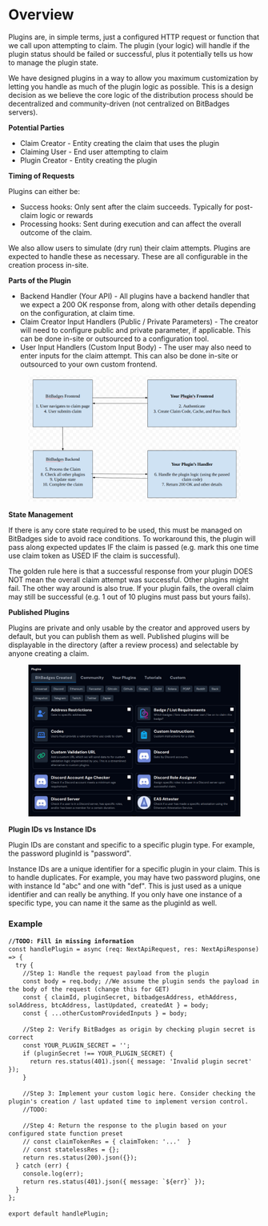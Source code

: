 # Overview

Plugins are, in simple terms, just a configured HTTP request or function that we call upon attempting to claim. The plugin (your logic) will handle if the plugin status should be failed or successful, plus it potentially tells us how to manage the plugin state.

We have designed plugins in a way to allow you maximum customization by letting you handle as much of the plugin logic as possible. This is a design decision as we believe the core logic of the distribution process should be decentralized and community-driven (not centralized on BitBadges servers).

**Potential Parties**

* Claim Creator - Entity creating the claim that uses the plugin
* Claiming User - End user attempting to claim
* Plugin Creator - Entity creating the plugin

**Timing of Requests**

Plugins can either be:

* Success hooks: Only sent after the claim succeeds. Typically for post-claim logic or rewards
* Processing hooks: Sent during execution and can affect the overall outcome of the claim.

We also allow users to simulate (dry run) their claim attempts. Plugins are expected to handle these as necessary. These are all configurable in the creation process in-site.

**Parts of the Plugin**

* Backend Handler (Your API) - All plugins have a backend handler that we expect a 200 OK response from, along with other details depending on the configuration, at claim time.
* Claim Creator Input Handlers (Public / Private Parameters) - The creator will need to configure public and private parameter, if applicable. This can be done in-site or outsourced to a configuration tool.
* User Input Handlers (Custom Input Body) - The user may also need to enter inputs for the claim attempt. This can also be done in-site or outsourced to your own custom frontend.

<figure><img src="../../../.gitbook/assets/image (5) (1) (1) (1) (1).png" alt=""><figcaption></figcaption></figure>

**State Management**

If there is any core state required to be used, this must be managed on BitBadges side to avoid race conditions. To workaround this, the plugin will pass along expected updates IF the claim is passed (e.g. mark this one time use claim token as USED IF the claim is successful).

The golden rule here is that a successful response from your plugin DOES NOT mean the overall claim attempt was successful. Other plugins might fail. The other way around is also true. If your plugin fails, the overall claim may still be successful (e.g. 1 out of 10 plugins must pass but yours fails).

**Published Plugins**

Plugins are private and only usable by the creator and approved users by default, but you can publish them as well. Published plugins will be displayable in the directory (after a review process) and selectable by anyone creating a claim.

<figure><img src="../../../.gitbook/assets/image (1) (1) (1) (1) (1) (1) (1) (1) (1) (1) (1) (1) (1) (1) (1) (1) (1) (1).png" alt=""><figcaption></figcaption></figure>

**Plugin IDs vs Instance IDs**

Plugin IDs are constant and specific to a specific plugin type. For example, the password pluginId is "password".

Instance IDs are a unique identifier for a specific plugin in your claim. This is to handle duplicates. For example, you may have two password plugins, one with instance Id "abc" and one with "def". This is just used as a unique identifier and can really be anything. If you only have one instance of a specific type, you can name it the same as the pluginId as well.

### Example

<pre class="language-typescript"><code class="lang-typescript"><strong>//TODO: Fill in missing information
</strong>const handlePlugin = async (req: NextApiRequest, res: NextApiResponse) => {
  try {
    //Step 1: Handle the request payload from the plugin
    const body = req.body; //We assume the plugin sends the payload in the body of the request (change this for GET)
    const { claimId, pluginSecret, bitbadgesAddress, ethAddress, solAddress, btcAddress, lastUpdated, createdAt } = body;
    const { ...otherCustomProvidedInputs } = body;

    //Step 2: Verify BitBadges as origin by checking plugin secret is correct
    const YOUR_PLUGIN_SECRET = '';
    if (pluginSecret !== YOUR_PLUGIN_SECRET) {
      return res.status(401).json({ message: 'Invalid plugin secret' });
    }

    //Step 3: Implement your custom logic here. Consider checking the plugin's creation / last updated time to implement version control.
    //TODO: 

    //Step 4: Return the response to the plugin based on your configured state function preset
    // const claimTokenRes = { claimToken: '...'  }
    // const statelessRes = {};
    return res.status(200).json({});
  } catch (err) {
    console.log(err);
    return res.status(401).json({ message: `${err}` });
  }
};

export default handlePlugin;
</code></pre>
